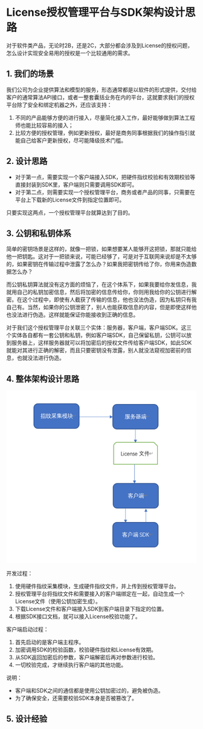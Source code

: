 # License授权管理平台与SDK架构设计思路

对于软件类产品，无论时2B，还是2C，大部分都会涉及到License的授权问题，怎么设计实现安全易用的授权是一个比较通用的需求。

## 1. 我们的场景

我们公司为企业提供算法和模型的服务，形态通常都是以软件的形式提供，交付给客户的通常算法API接口，或者一整套囊括业务在内的平台，这就要求我们的授权平台除了安全和绑定机器之外，还应该支持：

1. 不同的产品能够方便的进行接入，尽量简化接入工作，最好能够做到算法工程师也能比较容易的接入；
2. 比较方便的授权管理，例如更新授权，最好是商务同事根据我们的操作指引就能自己给客户更新授权，尽可能降级技术门槛。

## 2. 设计思路

- 对于第一点，需要实现一个客户端接入SDK，把硬件指纹校验和有效期校验等直接封装到SDK里，客户端则只需要调用SDK即可。
- 对于第二点，则需要实现一个授权管理平台，商务或者产品的同事，只需要在平台上下载新的License文件到指定位置即可。

只要实现这两点，一个授权管理平台就算达到了目的。

## 3. 公钥和私钥体系

简单的密钥场景是这样的，就像一把锁，如果想要某人能够开这把锁，那就只能给他一把钥匙。这对于一把锁来说，可能已经够了，可是对于互联网来说却是不太够的，如果密钥在传输过程中泄露了怎么办？如果我把密钥传给了你，你用来伪造数据怎么办？

而公钥私钥算法就没有这方面的烦恼了，在这个体系下，如果我要给你发信息，我就用自己的私钥加密信息，然后将加密的信息传给你，你则用我给你的公钥进行解密。在这个过程中，即使有人截获了传输的信息，他也没法伪造，因为私钥只有我自己有。当然，如果你的公钥泄密了，别人也能获取信息的内容，但是即使这样他也没法进行伪造。这样就能保证你能接收到正确的信息。

对于我们这个授权管理平台关联三个实体：服务器，客户端，客户端SDK。这三个实体各自都有一套公钥和私钥，例如客户端SDK，自己保留私钥，公钥可以放到服务器上，这样服务器就可以将加密后的授权文件传给客户端SDK，如此SDK就能对其进行正确的解密，而且只要密钥没有泄露，别人就没法窥视加密前的信息，也就没法进行伪造。

## 4. 整体架构设计思路

![架构图](/_img/license.png)

开发过程：

1. 使用硬件指纹采集模块，生成硬件指纹文件，并上传到授权管理平台。
2. 授权管理平台将指纹文件和需要接入的客户端绑定在一起，自动生成一个License文件（使用公钥加密生成）。
3. 下载License文件和客户端接入SDK到客户端目录下指定的位置。
4. 根据SDK接口文档，就可以接入License校验功能了。

客户端启动过程：

1. 首先启动的是客户端主程序。
2. 加密调用SDK的校验函数，校验硬件指纹和License有效期。
3. 从SDK返回加密后的参数，客户端解密后再对参数进行校验。
4. 一切校验完成，才继续执行客户端的其他功能。

说明：

- 客户端和SDK之间的通信都是使用公钥加密过的，避免被伪造。
- 为了确保安全，还需要校验SDK本身是否被篡改了。

## 5. 设计经验

